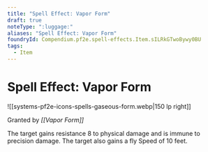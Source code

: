 ```yaml
---
title: "Spell Effect: Vapor Form"
draft: true
noteType: ":luggage:"
aliases: "Spell Effect: Vapor Form"
foundryId: Compendium.pf2e.spell-effects.Item.sILRkGTwoBywy0BU
tags:
  - Item
---
```


# Spell Effect: Vapor Form
![[systems-pf2e-icons-spells-gaseous-form.webp|150 lp right]]

Granted by _[[Vapor Form]]_

The target gains resistance 8 to physical damage and is immune to precision damage. The target also gains a fly Speed of 10 feet.
